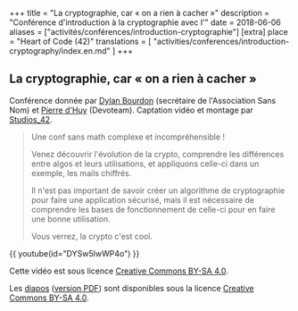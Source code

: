 +++
title = "La cryptographie, car « on a rien à cacher »"
description = "Conférence d'introduction à la cryptographie avec l'"
date = 2018-06-06
aliases = ["activités/conférences/introduction-cryptographie"]
[extra]
place = "Heart of Code (42)"
translations = [
    "activities/conferences/introduction-cryptography/index.en.md"
]
+++

## La cryptographie, car « on a rien à cacher »

Conférence donnée par [Dylan Bourdon](https://dylanbourdon.fr/) (secrétaire de
l'Association Sans Nom) et [Pierre d'Huy](https://pierre.dhuy.net/) (Devoteam).
Captation vidéo et montage par [Studios_42](https://studios.42.fr/).

> Une conf sans math complexe et incompréhensible&nbsp;!
> 
> Venez découvrir l'évolution de la crypto, comprendre les différences entre
> algos et leurs utilisations, et appliquons celle-ci dans un exemple, les
> mails chiffrés.
> 
> Il n'est pas important de savoir créer un algorithme de cryptographie pour
> faire une application sécurisé, mais il est nécessaire de comprendre les
> bases de fonctionnement de celle-ci pour en faire une bonne utilisation.
> 
> Vous verrez, la crypto c'est cool.

{{ youtube(id="DYSw5IwWP4o") }}

Cette vidéo est sous licence
[Creative Commons BY-SA
4.0](https://creativecommons.org/licenses/by-sa/4.0/deed.fr).

Les [diapos](crypto.odp) ([version PDF](crypto.pdf)) sont disponibles sous la
licence [Creative Commons BY-SA
4.0](https://creativecommons.org/licenses/by-sa/4.0/deed.fr).
